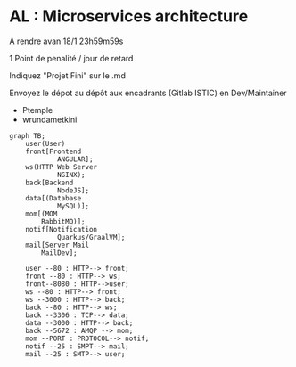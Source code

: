 # AL : Microservices architecture

A rendre avan 18/1 23h59m59s

1 Point de penalité / jour de retard

Indiquez "Projet Fini" sur le .md

Envoyez le dépot au dépôt aux encadrants (Gitlab ISTIC) en Dev/Maintainer
- Ptemple
- wrundametkini

```mermaid
graph TB;
    user(User)
    front[Frontend
            ANGULAR];
    ws(HTTP Web Server
            NGINX);
    back[Backend
            NodeJS];
    data[(Database
            MySQL)];
    mom[(MOM
        RabbitMQ)];
    notif[Notification
            Quarkus/GraalVM];
    mail[Server Mail
        MailDev];

    user --80 : HTTP--> front;
    front --80 : HTTP--> ws;
    front--8080 : HTTP-->user;
    ws --80 : HTTP--> front;
    ws --3000 : HTTP--> back;
    back --80 : HTTP--> ws;
    back --3306 : TCP--> data;
    data --3000 : HTTP--> back;
    back --5672 : AMQP --> mom;
    mom --PORT : PROTOCOL--> notif;
    notif --25 : SMPT--> mail;
    mail --25 : SMTP--> user;
```

